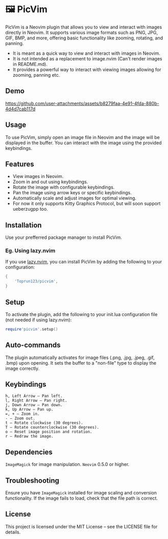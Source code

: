 # 🖼️ PicVim

PicVim is a Neovim plugin that allows you to view and interact with images directly in Neovim. It supports various image formats such as PNG, JPG, GIF, BMP, and more, offering basic functionality like zooming, rotating, and panning.

- It is meant as a quick way to view and interact with images in Neovim.
- It is not intended as a replacement to image.nvim (Can't render images in README.md).
- It provides a powerful way to interact with viewing images allowing for zooming, panning etc.

## Demo



https://github.com/user-attachments/assets/b8279faa-4e91-4fda-880b-4d4d7cab117d



## Usage

To use PicVim, simply open an image file in Neovim and the image will be displayed in the buffer. You can interact with the image using the provided keybindings.

## Features

- View images in Neovim.
- Zoom in and out using keybindings.
- Rotate the image with configurable keybindings.
- Pan the image using arrow keys or specific keybindings.
- Automatically scale and adjust images for optimal viewing.
- For now it only supports Kitty Graphics Protocol, but will soon support ueberzugpp too.

## Installation

Use your prefferred package manager to install PicVim.

### Eg. Using lazy.nvim

If you use [lazy.nvim](https://github.com/folke/lazy.nvim), you can install PicVim by adding the following to your configuration:

```lua
{
    'Toprun123/picvim',
}
```

## Setup

To activate the plugin, add the following to your init.lua configuration file (not needed if using lazy.nvim):

```lua
require'picvim'.setup()
```

## Auto-commands

The plugin automatically activates for image files (.png, .jpg, .jpeg, .gif, .bmp) upon opening. It sets the buffer to a "non-file" type to display the image correctly.

## Keybindings

    h, Left Arrow – Pan left.
    l, Right Arrow – Pan right.
    j, Down Arrow – Pan down.
    k, Up Arrow – Pan up.
    =, + – Zoom in.
    - – Zoom out.
    t – Rotate clockwise (30 degrees).
    T – Rotate counterclockwise (30 degrees).
    o – Reset image position and rotation.
    r – Redraw the image.

## Dependencies

`ImageMagick` for image manipulation.
`Neovim` 0.5.0 or higher.

## Troubleshooting

Ensure you have `ImageMagick` installed for image scaling and conversion functionality.
If the image fails to load, check that the file path is correct.

## License

This project is licensed under the MIT License – see the LICENSE file for details.
